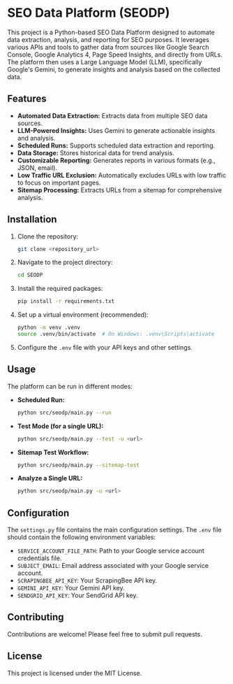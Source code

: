 # SEO Data Platform (SEODP)

This project is a Python-based SEO Data Platform designed to automate data extraction, analysis, and reporting for SEO purposes. It leverages various APIs and tools to gather data from sources like Google Search Console, Google Analytics 4, Page Speed Insights, and directly from URLs. The platform then uses a Large Language Model (LLM), specifically Google's Gemini, to generate insights and analysis based on the collected data.

## Features

* **Automated Data Extraction:** Extracts data from multiple SEO data sources.
* **LLM-Powered Insights:** Uses Gemini to generate actionable insights and analysis.
* **Scheduled Runs:** Supports scheduled data extraction and reporting.
* **Data Storage:** Stores historical data for trend analysis.
* **Customizable Reporting:** Generates reports in various formats (e.g., JSON, email).
* **Low Traffic URL Exclusion:** Automatically excludes URLs with low traffic to focus on important pages.
* **Sitemap Processing:** Extracts URLs from a sitemap for comprehensive analysis.

## Installation

1. Clone the repository:
   ```bash
   git clone <repository_url>
   ```
2. Navigate to the project directory:
   ```bash
   cd SEODP
   ```
3. Install the required packages:
   ```bash
   pip install -r requirements.txt
   ```
4. Set up a virtual environment (recommended):
   ```bash
   python -m venv .venv
   source .venv/bin/activate  # On Windows: .venv\Scripts\activate
   ```
5. Configure the `.env` file with your API keys and other settings.

## Usage

The platform can be run in different modes:

* **Scheduled Run:**
   ```bash
   python src/seodp/main.py --run
   ```
* **Test Mode (for a single URL):**
   ```bash
   python src/seodp/main.py --test -u <url>
   ```
* **Sitemap Test Workflow:**
   ```bash
   python src/seodp/main.py --sitemap-test
   ```
* **Analyze a Single URL:**
   ```bash
   python src/seodp/main.py -u <url>
   ```

## Configuration

The `settings.py` file contains the main configuration settings. The `.env` file should contain the following environment variables:

* `SERVICE_ACCOUNT_FILE_PATH`: Path to your Google service account credentials file.
* `SUBJECT_EMAIL`: Email address associated with your Google service account.
* `SCRAPINGBEE_API_KEY`: Your ScrapingBee API key.
* `GEMINI_API_KEY`: Your Gemini API key.
* `SENDGRID_API_KEY`: Your SendGrid API key.


## Contributing

Contributions are welcome! Please feel free to submit pull requests.

## License

This project is licensed under the MIT License.